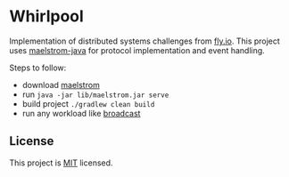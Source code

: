 # Whirlpool

Implementation of distributed systems challenges from [fly.io]. This project uses [maelstrom-java] for protocol
implementation and event handling.

[fly.io]: https://fly.io/dist-sys/

[maelstrom-java]: (https://github.com/lipinskipawel/maelstrom-java)

Steps to follow:

- download [maelstrom](https://github.com/jepsen-io/maelstrom)
- run `java -jar lib/maelstrom.jar serve`
- build project `./gradlew clean build`
- run any workload like [broadcast](src/main/java/com/github/lipinskipawel/workload/broadcast/BroadcastHandler.java)

## License

This project is [MIT] licensed.

[MIT]: LICENSE
